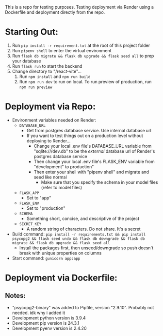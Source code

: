 This is a repo for testing purposes. Testing deployment via Render using a Dockerfile and deployment directly from the repo.

# Starting Out:
1. Run `pip install -r requirement.txt` at the root of this project folder
2. Run `pipenv shell` to enter the virtual environment
3. Run `flask db migrate && flask db upgrade && flask seed all` to prep your database
4. Run `flask run` to start the backend
5. Change directory to "/react-vite"...
    1. Run `npm install` and `npm run build`
    2. Run `npm run dev` to run on local. To run preview of production, run `npm run preview`

# Deployment via Repo:
- Environment variables needed on Render:
    - `DATABASE_URL`
        - Get from postgres database service. Use internal database url
        - If you want to test things out on a production level without deploying to Render...
            - Change your local .env file's DATABASE_URL variable from "sqlite:///dev.db" to be the *external* database url of Render's postgres database service
            - Then change your local .env file's FLASK_ENV variable from "development" to production"
            - Then enter your shell with "pipenv shell" and migrate and seed like normal
                - Make sure that you specify the schema in your model files (refer to model files)
    - `FLASK_APP`
        - Set to "app"
    - `FLASK_ENV`
        - Set to "production"
    - `SCHEMA`
        - Something short, concise, and descriptive of the project
    - `SECRET_KEY`
        - A random string of characters. Do not share. It's a secret
- Build command: `pip install -r requirements.txt && pip install psycopg2 && flask seed undo && flask db downgrade && flask db migrate && flask db upgrade && flask seed all`
    - Install the packages first, then unseed/downgrade so push doesn't break with unique properties on columns
    <!-- - Kinda weird that "flask db migrate" isn't included in the build command. Not really sure why it breaks when I add it ¯\\_(ツ)\_/¯ -->
- Start command: `gunicorn app:app`


# Deployment via Dockerfile:


## Notes:
- "psycopg2-binary" was added to Pipfile, version "2.9.10". Probably not needed. idk why i added it
- Development python version is 3.9.4
- Development pip version is 24.3.1
- Development pyenv version is 2.4.20



